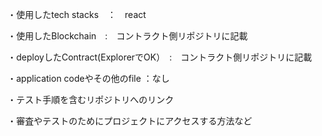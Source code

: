 ・使用したtech stacks　：　react

・使用したBlockchain　:　コントラクト側リポジトリに記載

・deployしたContract(ExplorerでOK）　:　コントラクト側リポジトリに記載

・application codeやその他のfile ：なし

・テスト手順を含むリポジトリへのリンク　

・審査やテストのためにプロジェクトにアクセスする方法など
